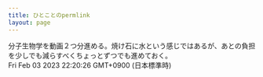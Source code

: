 ```yaml
---
title: ひとことのpermlink
layout: page
---
```

<div class="box" dt="1675430426219">
  分子生物学を動画２つ分進める。焼け石に水という感じではあるが、あとの負担を少しでも減らすべくちょっとずつでも進めておく。
  <div class="content is-small">Fri Feb 03 2023 22:20:26 GMT+0900 (日本標準時)</div>
</div>
